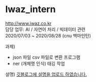 # Iwaz_intern
http://www.iwaz.co.kr  
담당 업무: AI / 자연어 처리 / 빅데이터 관련    
2020/07/03 ~ 2020/08/28 (cnu 백마인턴)  

과제)
  - json 파일 csv 파일로 변환 프로그램    
  - ner (개체명 인식) 태깅 작업  

설명)
[깃블로그에 설명을 업로드 하였습니다.](https://uni2237.github.io/categories/work/)
